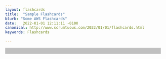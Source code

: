 ```yaml
---
layout: flashcards
title:  "Sample Flashcards"
blurb: "Some AWS Flashcards"
date:   2022-01-01 12:11:11 -0100
canonical: http://www.scrumtuous.com/2022/01/01/flashcards.html
keywords: Flashcards

---
```



<div id="app" style="background-color: silver; color: #f1f1f1; font-size: 1.5REM; padding: 10px 10px 10px 10px;" 
data-name="AWS Flashcards" data-param='{ "fid" : { "$in" : [1,2,3,4,5,6,7,8,9] } }'></div> 



